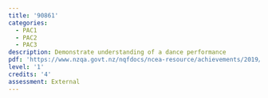 ```yaml
---
title: '90861'
categories:
  - PAC1
  - PAC2
  - PAC3
description: Demonstrate understanding of a dance performance
pdf: 'https://www.nzqa.govt.nz/nqfdocs/ncea-resource/achievements/2019/as90861.pdf'
level: '1'
credits: '4'
assessment: External
---
```


